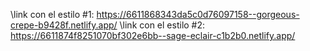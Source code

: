\\link con el estilo #1: https://6611868343da5c0d76097158--gorgeous-crepe-b9428f.netlify.app/
\\link con el estilo #2: https://6611874f8251070bf302e6bb--sage-eclair-c1b2b0.netlify.app/